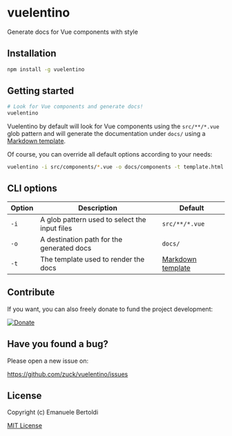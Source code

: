 # vuelentino

Generate docs for Vue components with style

## Installation

```bash
npm install -g vuelentino
```

## Getting started

```bash
# Look for Vue components and generate docs!
vuelentino
```

Vuelentino by default will look for Vue components using the `src/**/*.vue`
glob pattern and will generate the documentation under `docs/` using
a [Markdown template](https://github.com/zuck/vuelentino/blob/main/templates/template.md).

Of course, you can override all default options according to your needs:

```bash
vuelentino -i src/components/*.vue -o docs/components -t template.html
```

## CLI options

| Option | Description | Default |
|--------|-------------|---------|
| `-i`   | A glob pattern used to select the input files | `src/**/*.vue` |
| `-o`   | A destination path for the generated docs | `docs/` |
| `-t`   | The template used to render the docs | [Markdown template](https://github.com/zuck/vuelentino/blob/main/templates/template.md) |

## Contribute

If you want, you can also freely donate to fund the project development:

[![Donate](https://www.paypalobjects.com/en_US/i/btn/btn_donate_SM.gif)](https://paypal.me/EBertoldi)

## Have you found a bug?

Please open a new issue on:

<https://github.com/zuck/vuelentino/issues>

## License

Copyright (c) Emanuele Bertoldi

[MIT License](http://en.wikipedia.org/wiki/MIT_License)
